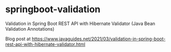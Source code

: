 # springboot-validation
Validation in Spring Boot REST API with Hibernate Validator (Java Bean Validation Annotations)

Blog post at https://www.javaguides.net/2021/03/validation-in-spring-boot-rest-api-with-hibernate-validator.html
